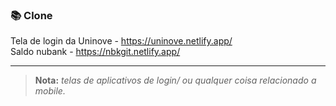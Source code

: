 
### :books: Clone


<div>
  
Tela de login da Uninove - https://uninove.netlify.app/ <br>
Saldo nubank - https://nbkgit.netlify.app/

</div>

<hr>

> **Nota:** *telas de aplicativos de login/ ou qualquer coisa relacionado a mobile.*
